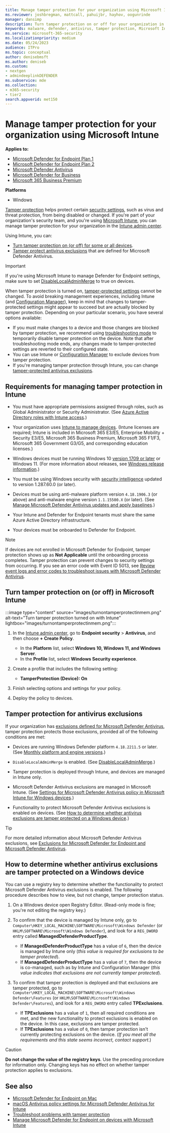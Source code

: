 ```yaml
---
title: Manage tamper protection for your organization using Microsoft Intune
ms.reviewer: joshbregman, mattcall, pahuijbr, hayhov, oogunrinde
manager: dansimp
description: Turn tamper protection on or off for your organization in Microsoft Intune.
keywords: malware, defender, antivirus, tamper protection, Microsoft Intune
ms.service: microsoft-365-security
ms.localizationpriority: medium
ms.date: 05/24/2023
audience: ITPro
ms.topic: conceptual
author: denisebmsft
ms.author: deniseb
ms.custom: 
- nextgen
- admindeeplinkDEFENDER
ms.subservice: mde
ms.collection: 
- m365-security
- tier2
search.appverid: met150
---
```


# Manage tamper protection for your organization using Microsoft Intune

**Applies to:**

- [Microsoft Defender for Endpoint Plan 1](https://go.microsoft.com/fwlink/p/?linkid=2154037)
- [Microsoft Defender for Endpoint Plan 2](https://go.microsoft.com/fwlink/p/?linkid=2154037)
- [Microsoft Defender Antivirus](microsoft-defender-antivirus-windows.md)
- [Microsoft Defender for Business](../defender-business/mdb-overview.md)
- [Microsoft 365 Business Premium](../../business-premium/index.md)

**Platforms**
- Windows

[Tamper protection](prevent-changes-to-security-settings-with-tamper-protection.md) helps protect certain [security settings](prevent-changes-to-security-settings-with-tamper-protection.md#what-happens-when-tamper-protection-is-turned-on), such as virus and threat protection, from being disabled or changed. If you're part of your organization's security team, and you're using [Microsoft Intune](/mem/intune/fundamentals/what-is-intune), you can manage tamper protection for your organization in the [Intune admin center](https://endpoint.microsoft.com). 

Using Intune, you can:

- [Turn tamper protection on (or off) for some or all devices](#turn-tamper-protection-on-or-off-in-microsoft-intune). 
- [Tamper protect antivirus exclusions](#tamper-protection-for-antivirus-exclusions) that are defined for Microsoft Defender Antivirus.

> [!IMPORTANT]
> If you're using Microsoft Intune to manage Defender for Endpoint settings, make sure to set [DisableLocalAdminMerge](/windows/client-management/mdm/defender-csp#configurationdisablelocaladminmerge) to true on devices.
>
> When tamper protection is turned on, [tamper-protected settings](prevent-changes-to-security-settings-with-tamper-protection.md#what-happens-when-tamper-protection-is-turned-on) cannot be changed. To avoid breaking management experiences, including Intune (and [Configuration Manager](manage-tamper-protection-configuration-manager.md)), keep in mind that changes to tamper-protected settings might appear to succeed but are actually blocked by tamper protection. Depending on your particular scenario, you have several options available: 
> - If you must make changes to a device and those changes are blocked by tamper protection, we recommend using [troubleshooting mode](/microsoft-365/security/defender-endpoint/enable-troubleshooting-mode) to temporarily disable tamper protection on the device. Note that after troubleshooting mode ends, any changes made to tamper-protected settings are reverted to their configured state.
> - You can use Intune or [Configuration Manager](manage-tamper-protection-configuration-manager.md) to exclude devices from tamper protection. 
> - If you're managing tamper protection through Intune, you can change [tamper-protected antivirus exclusions](#tamper-protection-for-antivirus-exclusions).

## Requirements for managing tamper protection in Intune

- You must have appropriate permissions assigned through roles, such as Global Administrator or Security Administrator. (See [Azure Active Directory roles with Intune access](/mem/intune/fundamentals/role-based-access-control#azure-active-directory-roles-with-intune-access).)

- Your organization uses [Intune to manage devices](/mem/intune/fundamentals/manage-devices). (Intune licenses are required; Intune is included in Microsoft 365 E3/E5, Enterprise Mobility + Security E3/E5, Microsoft 365 Business Premium, Microsoft 365 F1/F3, Microsoft 365 Government G3/G5, and corresponding education licenses.)

- Windows devices must be running Windows 10 [version 1709 or later](/lifecycle/announcements/revised-end-of-service-windows-10-1709) or Windows 11. (For more information about releases, see [Windows release information](/windows/release-health/release-information).)

- You must be using Windows security with [security intelligence](https://www.microsoft.com/wdsi/definitions) updated to version 1.287.60.0 (or later).

- Devices must be using anti-malware platform version `4.18.1906.3` (or above) and anti-malware engine version `1.1.15500.X` (or later). (See [Manage Microsoft Defender Antivirus updates and apply baselines](microsoft-defender-antivirus-updates.md).)

- Your Intune and Defender for Endpoint tenants must share the same Azure Active Directory infrastructure.

- Your devices must be onboarded to Defender for Endpoint.

> [!NOTE]
> If devices are not enrolled in Microsoft Defender for Endpoint, tamper protection shows up as **Not Applicable** until the onboarding process completes.
> Tamper protection can prevent changes to security settings from occurring. If you see an error code with Event ID 5013, see [Review event logs and error codes to troubleshoot issues with Microsoft Defender Antivirus](/microsoft-365/security/defender-endpoint/troubleshoot-microsoft-defender-antivirus/).

## Turn tamper protection on (or off) in Microsoft Intune

:::image type="content" source="images/turnontamperprotectinmem.png" alt-text="Turn tamper protection turned on with Intune" lightbox="images/turnontamperprotectinmem.png":::

1. In the [Intune admin center](https://go.microsoft.com/fwlink/?linkid=2109431), go to **Endpoint security** \> **Antivirus**, and then choose **+ Create Policy**.

   - In the **Platform** list, select **Windows 10, Windows 11, and Windows Server**.
   - In the **Profile** list, select **Windows Security experience**.

2. Create a profile that includes the following setting:

    - **TamperProtection (Device): On**

3. Finish selecting options and settings for your policy.

4. Deploy the policy to devices.

## Tamper protection for antivirus exclusions

If your organization has [exclusions defined for Microsoft Defender Antivirus](configure-exclusions-microsoft-defender-antivirus.md), tamper protection protects those exclusions, provided all of the following conditions are met:

- Devices are running Windows Defender platform `4.18.2211.5` or later. (See [Monthly platform and engine versions](microsoft-defender-antivirus-updates.md#monthly-platform-and-engine-versions).)

- `DisableLocalAdminMerge` is enabled. (See [DisableLocalAdminMerge](/windows/client-management/mdm/defender-csp).)

- Tamper protection is deployed through Intune, and devices are managed in Intune only.

- Microsoft Defender Antivirus exclusions are managed in Microsoft Intune. (See [Settings for Microsoft Defender Antivirus policy in Microsoft Intune for Windows devices](/mem/intune/protect/antivirus-microsoft-defender-settings-windows).)

- Functionality to protect Microsoft Defender Antivirus exclusions is enabled on devices. (See [How to determine whether antivirus exclusions are tamper protected on a Windows device](#how-to-determine-whether-antivirus-exclusions-are-tamper-protected-on-a-windows-device).)

> [!TIP]
> For more detailed information about Microsoft Defender Antivirus exclusions, see [Exclusions for Microsoft Defender for Endpoint and Microsoft Defender Antivirus](defender-endpoint-antivirus-exclusions.md).

## How to determine whether antivirus exclusions are tamper protected on a Windows device

You can use a registry key to determine whether the functionality to protect Microsoft Defender Antivirus exclusions is enabled. The following procedure describes how to view, but not change, tamper protection status.

1. On a Windows device open Registry Editor. (Read-only mode is fine; you're not editing the registry key.)

2. To confirm that the device is managed by Intune only, go to `Computer\HKEY_LOCAL_MACHINE\SOFTWARE\Microsoft\Windows Defender` (or `HKLM\SOFTWARE\Microsoft\Windows Defender`), and look for a `REG_DWORD` entry called **ManagedDefenderProductType**. 

   - If **ManagedDefenderProductType** has a value of `6`, then the device is managed by Intune only (*this value is required for exclusions to be tamper protected*).
   - If **ManagedDefenderProductType** has a value of `7`, then the device is co-managed, such as by Intune and Configuration Manager (*this value indicates that exclusions are not currently tamper protected*).

3. To confirm that tamper protection is deployed and that exclusions are tamper protected, go to `Computer\HKEY_LOCAL_MACHINE\SOFTWARE\Microsoft\Windows Defender\Features` (or `HKLM\SOFTWARE\Microsoft\Windows Defender\Features`), and look for a `REG_DWORD` entry called **TPExclusions**.

   - If **TPExclusions** has a value of `1`, then all required conditions are met, and the new functionality to protect exclusions is enabled on the device. In this case, exclusions are tamper protected. 
   - If **TPExclusions** has a value of `0`, then tamper protection isn't currently protecting exclusions on the device. (*If you meet all the requirements and this state seems incorrect, contact support*.)

> [!CAUTION]
> **Do not change the value of the registry keys**. Use the preceding procedure for information only. Changing keys has no effect on whether tamper protection applies to exclusions.

## See also

- [Microsoft Defender for Endpoint on Mac](microsoft-defender-endpoint-mac.md)
- [macOS Antivirus policy settings for Microsoft Defender Antivirus for Intune](/mem/intune/protect/antivirus-microsoft-defender-settings-macos)
- [Troubleshoot problems with tamper protection](troubleshoot-problems-with-tamper-protection.yml)
- [Manage Microsoft Defender for Endpoint on devices with Microsoft Intune](/mem/intune/protect/mde-security-integration)